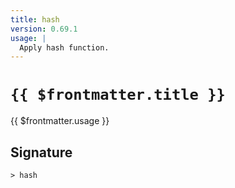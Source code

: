 ```yaml
---
title: hash
version: 0.69.1
usage: |
  Apply hash function.
---
```


# <code>{{ $frontmatter.title }}</code>

<div style='white-space: pre-wrap;'>{{ $frontmatter.usage }}</div>

## Signature

```> hash ```
